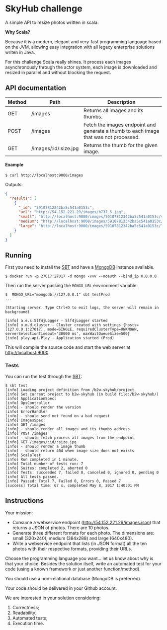 # SkyHub challenge

A simple API to resize photos written in scala.

**Why Scala?**

Because it is a modern, elegant and very-fast programming language based on the JVM, allowing easy integration with all legacy enterprise solutions writen in Java.

For this challenge Scala really shines. It process each images asynchronously through the actor system, each image is downloaded and resized in parallel and without blocking the request.

## API documentation

| Method | Path | Description |
| --- | --- | --- |
| GET | /images | Returns all images and its thumbs. |
| POST | /images | Fetch the images endpoint and generate a thumb to each image that was not processed. |
| GET | /images/:id/:size.jpg | Returns the thumb for the given image. |

#### Example

```shell
$ curl http://localhost:9000/images
```
Outputs:
```json
{
  "results": [
    {
      "_id": "59107812342ba5c541a0153c",
      "url": "http://54.152.221.29/images/b737_5.jpg",
      "small": "http://localhost:9000/images/59107812342ba5c541a0153c/small.jpg",
      "medium": "http://localhost:9000/images/59107812342ba5c541a0153c/medium.jpg",
      "large": "http://localhost:9000/images/59107812342ba5c541a0153c/large.jpg"
    }
  ]
}
```

## Running

First you need to install the [SBT](http://www.scala-sbt.org/release/docs/Setup.html) and have a [MongoDB](https://docs.mongodb.com/manual/administration/install-community/) instance available.

```shell
$ docker run -p 27017:27017 -d mongo -vvv --noauth --bind_ip 0.0.0.0
```

Then run the server passing the `MONGO_URL` environment variable:

```shell
$  MONGO_URL="mongodb://127.0.0.1" sbt testProd
...

(Starting server. Type Ctrl+D to exit logs, the server will remain in background)

[info] a.e.s.Slf4jLogger - Slf4jLogger started
[info] o.m.d.cluster - Cluster created with settings {hosts=[127.0.0.1:27017], mode=SINGLE, requiredClusterType=UNKNOWN, serverSelectionTimeout='30000 ms', maxWaitQueueSize=500}
[info] play.api.Play - Application started (Prod)
```

This will compile the source code and start the web server at [http://localhost:9000](http://localhost:9000). 

### Tests

You can run the test through the [SBT](http://www.scala-sbt.org/release/docs/Setup.html):

```
$ sbt test
[info] Loading project definition from /b2w-skyhub/project
[info] Set current project to b2w-skyhub (in build file:/b2w-skyhub/)
[info] ApplicationSpec:
[info] OpsController
[info] - should render the version
[info] ErrorHandler
[info] - should send not found on a bad request
[info] ImagesSpec:
[info] GET /images
[info] - should render all images and its thumbs address
[info] POST /images
[info] - should fetch process all images from the endpoint
[info] GET /images/:id/:size.jpg
[info] - should render a image thumb
[info] - should return 404 when image size does not exists
[info] ScalaTest
[info] Run completed in 1 minute.
[info] Total number of tests run: 7
[info] Suites: completed 2, aborted 0
[info] Tests: succeeded 7, failed 0, canceled 0, ignored 0, pending 0
[info] All tests passed.
[info] Passed: Total 7, Failed 0, Errors 0, Passed 7
[success] Total time: 67 s, completed May 8, 2017 1:40:01 PM
```

## Instructions

Your mission:
- Consume a webservice endpoint (http://54.152.221.29/images.json) that returns a JSON of photos. There are 10 photos.
- Generate three different formats for each photo. The dimensions are: small (320x240), medium (384x288) and large (640x480).
- Write a webservice endpoint that lists (in JSON format) all the ten photos with their respective formats, providing their URLs.

Choose the programming language you want... let us know about why is that your choice. Besides the solution itself, write an automated test for your code (using a known framework or just another function/method).

You should use a non-relational database (MongoDB is preferred).

Your code should be delivered in your Github account.

We are interested in your solution considering:
1. Correctness;
2. Readability;
3. Automated tests;
4. Execution time.